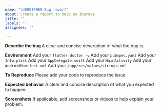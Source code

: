 ```yaml
---
name: "\U0001F9E8 Bug report"
about: Create a report to help us improve
title: ''
labels: ''
assignees: ''

---
```


**Describe the bug**
A clear and concise description of what the bug is.

**Environment**
Add your `flutter doctor -v`
Add your `pubspec.yaml`
Add your `Info.plist`
Add your `AppDelegate.swift`
Add your `MainActivity`
Add your `AndroidManifest.xml`
Add your `/app/res/values/strings.xml`

**To Reproduce**
Please add your code to reproduce the issue

**Expected behavior**
A clear and concise description of what you expected to happen.

**Screenshots**
If applicable, add screenshots or videos to help explain your problem.
